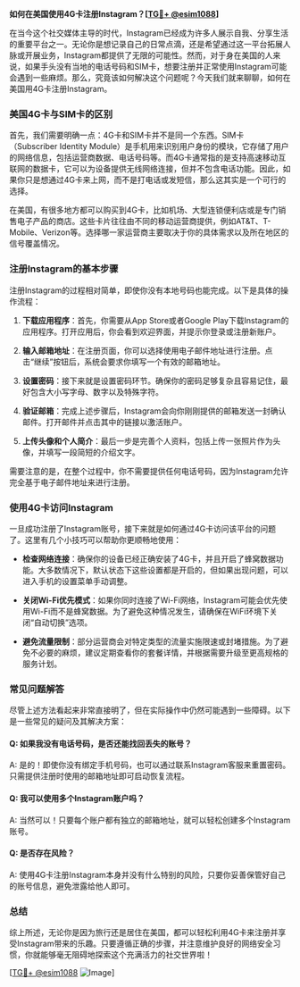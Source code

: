 **如何在美国使用4G卡注册Instagram？[[TG💪+ @esim1088](https://t.me/s/esim1088)]**

在当今这个社交媒体主导的时代，Instagram已经成为许多人展示自我、分享生活的重要平台之一。无论你是想记录自己的日常点滴，还是希望通过这一平台拓展人脉或开展业务，Instagram都提供了无限的可能性。然而，对于身在美国的人来说，如果手头没有当地的电话号码和SIM卡，想要注册并正常使用Instagram可能会遇到一些麻烦。那么，究竟该如何解决这个问题呢？今天我们就来聊聊，如何在美国用4G卡注册Instagram。

### 美国4G卡与SIM卡的区别

首先，我们需要明确一点：4G卡和SIM卡并不是同一个东西。SIM卡（Subscriber Identity Module）是手机用来识别用户身份的模块，它存储了用户的网络信息，包括运营商数据、电话号码等。而4G卡通常指的是支持高速移动互联网的数据卡，它可以为设备提供无线网络连接，但并不包含电话功能。因此，如果你只是想通过4G卡来上网，而不是打电话或发短信，那么这其实是一个可行的选择。

在美国，有很多地方都可以购买到4G卡，比如机场、大型连锁便利店或是专门销售电子产品的商店。这些卡片往往由不同的移动运营商提供，例如AT&T、T-Mobile、Verizon等。选择哪一家运营商主要取决于你的具体需求以及所在地区的信号覆盖情况。

### 注册Instagram的基本步骤

注册Instagram的过程相对简单，即使你没有本地号码也能完成。以下是具体的操作流程：

1. **下载应用程序**：首先，你需要从App Store或者Google Play下载Instagram的应用程序。打开应用后，你会看到欢迎界面，并提示你登录或注册新账户。
   
2. **输入邮箱地址**：在注册页面，你可以选择使用电子邮件地址进行注册。点击“继续”按钮后，系统会要求你填写一个有效的邮箱地址。

3. **设置密码**：接下来就是设置密码环节。确保你的密码足够复杂且容易记住，最好包含大小写字母、数字以及特殊字符。

4. **验证邮箱**：完成上述步骤后，Instagram会向你刚刚提供的邮箱发送一封确认邮件。打开邮件并点击其中的链接以激活账户。

5. **上传头像和个人简介**：最后一步是完善个人资料，包括上传一张照片作为头像，并填写一段简短的介绍文字。

需要注意的是，在整个过程中，你不需要提供任何电话号码，因为Instagram允许完全基于电子邮件地址来进行注册。

### 使用4G卡访问Instagram

一旦成功注册了Instagram账号，接下来就是如何通过4G卡访问该平台的问题了。这里有几个小技巧可以帮助你更顺畅地使用：

- **检查网络连接**：确保你的设备已经正确安装了4G卡，并且开启了蜂窝数据功能。大多数情况下，默认状态下这些设置都是开启的，但如果出现问题，可以进入手机的设置菜单手动调整。

- **关闭Wi-Fi优先模式**：如果你同时连接了Wi-Fi网络，Instagram可能会优先使用Wi-Fi而不是蜂窝数据。为了避免这种情况发生，请确保在WiFi环境下关闭“自动切换”选项。

- **避免流量限制**：部分运营商会对特定类型的流量实施限速或封堵措施。为了避免不必要的麻烦，建议定期查看你的套餐详情，并根据需要升级至更高规格的服务计划。

### 常见问题解答

尽管上述方法看起来非常直接明了，但在实际操作中仍然可能遇到一些障碍。以下是一些常见的疑问及其解决方案：

#### Q: 如果我没有电话号码，是否还能找回丢失的账号？
A: 是的！即使你没有绑定手机号码，也可以通过联系Instagram客服来重置密码。只需提供注册时使用的邮箱地址即可启动恢复流程。

#### Q: 我可以使用多个Instagram账户吗？
A: 当然可以！只要每个账户都有独立的邮箱地址，就可以轻松创建多个Instagram账号。

#### Q: 是否存在风险？
A: 使用4G卡注册Instagram本身并没有什么特别的风险，只要你妥善保管好自己的账号信息，避免泄露给他人即可。

### 总结

综上所述，无论你是因为旅行还是居住在美国，都可以轻松利用4G卡来注册并享受Instagram带来的乐趣。只要遵循正确的步骤，并注意维护良好的网络安全习惯，你就能够毫无阻碍地探索这个充满活力的社交世界啦！

[[TG💪+ @esim1088](https://t.me/s/esim1088) ![Image](https://i.postimg.cc/4NQfJmqS/Snipaste-2025-05-13-00-14-12.png)]